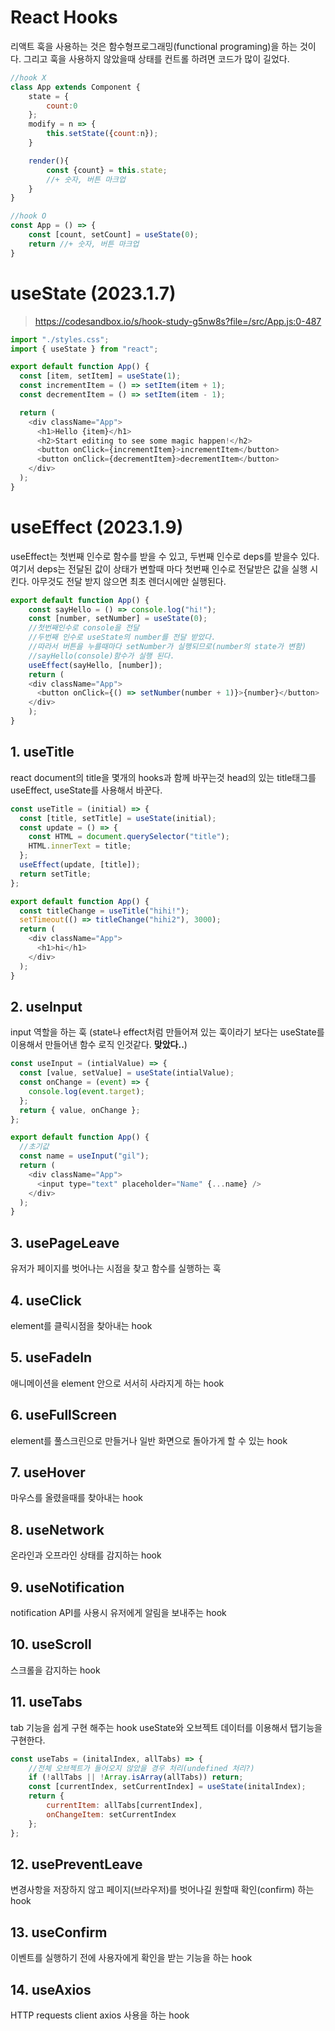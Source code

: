 # React Hooks
리액트 훅을 사용하는 것은 함수형프로그래밍(functional programing)을 하는 것이다.
그리고 훅을 사용하지 않았을때 상태를 컨트롤 하려면 코드가 많이 길었다.

```js
//hook X
class App extends Component {
    state = {
        count:0
    };
    modify = n => {
        this.setState({count:n});
    }

    render(){
        const {count} = this.state;
        //+ 숫자, 버튼 마크업
    }
}

//hook O
const App = () => {
    const [count, setCount] = useState(0);
    return //+ 숫자, 버튼 마크업
}
```

# useState (2023.1.7)
> https://codesandbox.io/s/hook-study-g5nw8s?file=/src/App.js:0-487

```js
import "./styles.css";
import { useState } from "react";

export default function App() {
  const [item, setItem] = useState(1);
  const incrementItem = () => setItem(item + 1);
  const decrementItem = () => setItem(item - 1);

  return (
    <div className="App">
      <h1>Hello {item}</h1>
      <h2>Start editing to see some magic happen!</h2>
      <button onClick={incrementItem}>incrementItem</button>
      <button onClick={decrementItem}>decrementItem</button>
    </div>
  );
}
```

# useEffect (2023.1.9)
useEffect는 첫번째 인수로 함수를 받을 수 있고, 두번째 인수로 deps를 받을수 있다.
여기서 deps는 전달된 값이 상태가 변할때 마다 첫번째 인수로 전달받은 값을 실행 시킨다.
아무것도 전달 받지 않으면 최초 렌더시에만 실행된다.

```js
export default function App() {
    const sayHello = () => console.log("hi!");
    const [number, setNumber] = useState(0);
    //첫번째인수로 console을 전달
    //두번째 인수로 useState의 number를 전달 받았다.
    //따라서 버튼을 누를때마다 setNumber가 실행되므로(number의 state가 변함)
    //sayHello(console)함수가 실행 된다.
    useEffect(sayHello, [number]);
    return (
    <div className="App">
      <button onClick={() => setNumber(number + 1)}>{number}</button>
    </div>
    );
}
```

## 1. useTitle
react document의 title을 몇개의 hooks과 함께 바꾸는것
head의 있는 title태그를 useEffect, useState를 사용해서 바꾼다.

```js
const useTitle = (initial) => {
  const [title, setTitle] = useState(initial);
  const update = () => {
    const HTML = document.querySelector("title");
    HTML.innerText = title;
  };
  useEffect(update, [title]);
  return setTitle;
};

export default function App() {
  const titleChange = useTitle("hihi!");
  setTimeout(() => titleChange("hihi2"), 3000);
  return (
    <div className="App">
      <h1>hi</h1>
    </div>
  );
}
```

## 2. useInput
input 역할을 하는 훅 (state나 effect처럼 만들어져 있는 훅이라기 보다는 useState를 이용해서 만들어낸 함수 로직 인것같다. **맞았다..**)

```js
const useInput = (intialValue) => {
  const [value, setValue] = useState(intialValue);
  const onChange = (event) => {
    console.log(event.target);
  };
  return { value, onChange };
};

export default function App() {
  //초기값
  const name = useInput("gil");
  return (
    <div className="App">
      <input type="text" placeholder="Name" {...name} />
    </div>
  );
}

```

## 3. usePageLeave
유저가 페이지를 벗어나는 시점을 찾고 함수를 실행하는 훅

## 4. useClick
element를 클릭시점을 찾아내는 hook

## 5. useFadeIn
애니메이션을 element 안으로 서서히 사라지게 하는 hook

## 6. useFullScreen
element를 풀스크린으로 만들거나 일반 화면으로 돌아가게 할 수 있는 hook

## 7. useHover
마우스를 올렸을때를 찾아내는 hook

## 8. useNetwork
온라인과 오프라인 상태를 감지하는 hook

## 9. useNotification
notification API를 사용시 유저에게 알림을 보내주는 hook

## 10. useScroll
스크롤을 감지하는 hook

## 11. useTabs
tab 기능을 쉽게 구현 해주는 hook
useState와 오브젝트 데이터를 이용해서 탭기능을 구현한다.
```js
const useTabs = (initalIndex, allTabs) => {
    //전체 오브젝트가 들어오지 않았을 경우 처리(undefined 처리?)
    if (!allTabs || !Array.isArray(allTabs)) return;
    const [currentIndex, setCurrentIndex] = useState(initalIndex);
    return {
        currentItem: allTabs[currentIndex],
        onChangeItem: setCurrentIndex
    };
};
```

## 12. usePreventLeave
변경사항을 저장하지 않고 페이지(브라우저)를 벗어나길 원할때 확인(confirm) 하는 hook

## 13. useConfirm
이벤트를 실행하기 전에 사용자에게 확인을 받는 기능을 하는 hook

## 14. useAxios
HTTP requests client axios 사용을 하는 hook